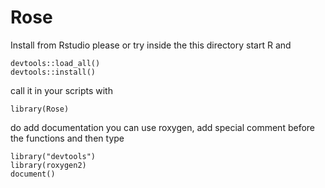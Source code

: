 # Rose

Install from Rstudio please or try inside the this directory start R and

```
devtools::load_all()
devtools::install()
```

call it in your scripts with

```
library(Rose)
```

do add documentation you can use roxygen, add special comment before the 
functions and then type
```
library("devtools")
library(roxygen2)
document()
```
